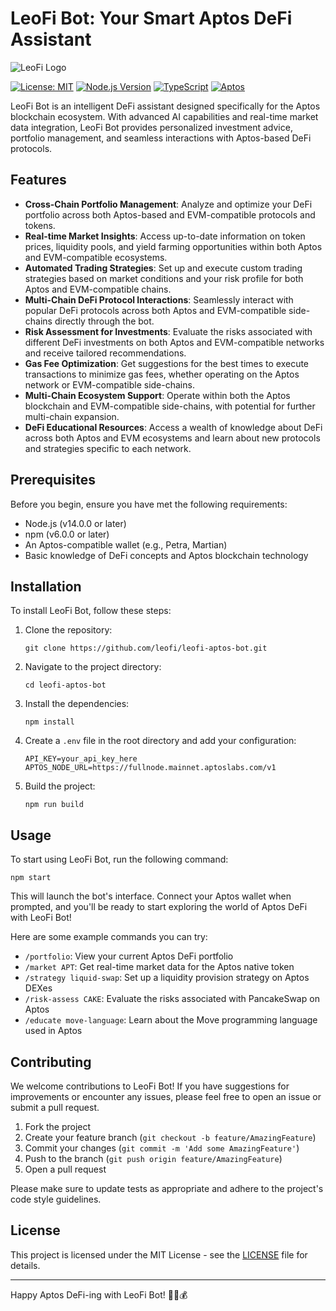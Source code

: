 # LeoFi Bot: Your Smart Aptos DeFi Assistant

![LeoFi Logo](https://hebbkx1anhila5yf.public.blob.vercel-storage.com/LeoFi_4x4-qV8iHK5K8IxONkFo4Fe4Hwu9AwMHf0.jpg)

[![License: MIT](https://img.shields.io/badge/License-MIT-yellow.svg)](https://opensource.org/licenses/MIT)
[![Node.js Version](https://img.shields.io/badge/node-%3E%3D14.0.0-brightgreen)](https://nodejs.org/)
[![TypeScript](https://img.shields.io/badge/TypeScript-4.5%2B-blue)](https://www.typescriptlang.org/)
[![Aptos](https://img.shields.io/badge/Aptos-Ready-blue)](https://aptoslabs.com/)

LeoFi Bot is an intelligent DeFi assistant designed specifically for the Aptos blockchain ecosystem. With advanced AI capabilities and real-time market data integration, LeoFi Bot provides personalized investment advice, portfolio management, and seamless interactions with Aptos-based DeFi protocols.

## Features

- **Cross-Chain Portfolio Management**: Analyze and optimize your DeFi portfolio across both Aptos-based and EVM-compatible protocols and tokens.
- **Real-time Market Insights**: Access up-to-date information on token prices, liquidity pools, and yield farming opportunities within both Aptos and EVM-compatible ecosystems.
- **Automated Trading Strategies**: Set up and execute custom trading strategies based on market conditions and your risk profile for both Aptos and EVM-compatible chains.
- **Multi-Chain DeFi Protocol Interactions**: Seamlessly interact with popular DeFi protocols across both Aptos and EVM-compatible side-chains directly through the bot.
- **Risk Assessment for Investments**: Evaluate the risks associated with different DeFi investments on both Aptos and EVM-compatible networks and receive tailored recommendations.
- **Gas Fee Optimization**: Get suggestions for the best times to execute transactions to minimize gas fees, whether operating on the Aptos network or EVM-compatible side-chains.
- **Multi-Chain Ecosystem Support**: Operate within both the Aptos blockchain and EVM-compatible side-chains, with potential for further multi-chain expansion.
- **DeFi Educational Resources**: Access a wealth of knowledge about DeFi across both Aptos and EVM ecosystems and learn about new protocols and strategies specific to each network.

## Prerequisites

Before you begin, ensure you have met the following requirements:

- Node.js (v14.0.0 or later)
- npm (v6.0.0 or later)
- An Aptos-compatible wallet (e.g., Petra, Martian)
- Basic knowledge of DeFi concepts and Aptos blockchain technology

## Installation

To install LeoFi Bot, follow these steps:

1. Clone the repository:
   ```
   git clone https://github.com/leofi/leofi-aptos-bot.git
   ```

2. Navigate to the project directory:
   ```
   cd leofi-aptos-bot
   ```

3. Install the dependencies:
   ```
   npm install
   ```

4. Create a `.env` file in the root directory and add your configuration:
   ```
   API_KEY=your_api_key_here
   APTOS_NODE_URL=https://fullnode.mainnet.aptoslabs.com/v1
   ```

5. Build the project:
   ```
   npm run build
   ```

## Usage

To start using LeoFi Bot, run the following command:

```
npm start
```

This will launch the bot's interface. Connect your Aptos wallet when prompted, and you'll be ready to start exploring the world of Aptos DeFi with LeoFi Bot!

Here are some example commands you can try:

- `/portfolio`: View your current Aptos DeFi portfolio
- `/market APT`: Get real-time market data for the Aptos native token
- `/strategy liquid-swap`: Set up a liquidity provision strategy on Aptos DEXes
- `/risk-assess CAKE`: Evaluate the risks associated with PancakeSwap on Aptos
- `/educate move-language`: Learn about the Move programming language used in Aptos

## Contributing

We welcome contributions to LeoFi Bot! If you have suggestions for improvements or encounter any issues, please feel free to open an issue or submit a pull request.

1. Fork the project
2. Create your feature branch (`git checkout -b feature/AmazingFeature`)
3. Commit your changes (`git commit -m 'Add some AmazingFeature'`)
4. Push to the branch (`git push origin feature/AmazingFeature`)
5. Open a pull request

Please make sure to update tests as appropriate and adhere to the project's code style guidelines.

## License

This project is licensed under the MIT License - see the [LICENSE](LICENSE) file for details.

---

Happy Aptos DeFi-ing with LeoFi Bot! 🚀🦁💰